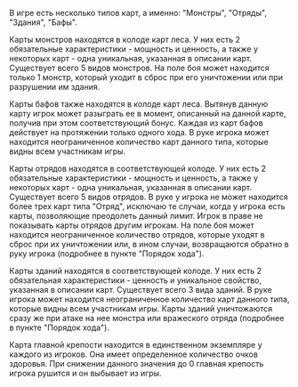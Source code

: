 В игре есть несколько типов карт, а именно: "Монстры", "Отряды", "Здания", "Бафы".

Карты монстров находятся в колоде карт леса. У них есть 2 обязательные характеристики - мощность и ценность, а также у некоторых карт - одна уникальная, указанная в описании карт. Существует всего 5 видов монстров. На поле боя может находится только 1 монстр, который уходит в сброс при его уничтожении или  при разрушении им здания.

Карты бафов также находятся в колоде карт леса. Вытянув данную карту игрок может разыграть ее в момент, описанный на данной карте, получив при этом соответствующий бонус. Каждая из карт бафов действует на протяжении только одного хода. В руке игрока может находится неограниченное количество карт данного типа, которые видны всем участникам игры.

Карты отрядов находятся в соответствующей колоде. У них есть 2 обязательные характеристики - мощность и ценность, а также у некоторых карт - одна уникальная, указанная в описании карт. Существует всего 5 видов отрядов. В руке у игрока не может находится более трех карт типа "Отряд", исключаю те случаи, когда у игрока есть карты, позволяющие преодолеть данный лимит. Игрок в праве не показывать карты отрядов другим игрокам. На поле боя может находится неограниченное количество отрядов, которые уходят в сброс при их уничтожении или, в ином случаи, возвращаются обратно в руку игрока (подробнее в пункте "Порядок хода"). 

Карты зданий находятся в соответствующей колоде. У них есть 2 обязательная характеристики - ценность и уникальное свойство, указанная в описании карт. Существует всего 3 вида зданий.  В руке игрока может находится неограниченное количество карт данного типа, которые видны всем участникам игры. Карты зданий уничтожаются сразу же при атаке на нее монстра или вражеского отряда  (подробнее в пункте "Порядок хода"). 

Карта главной крепости находится в единственном экземпляре у каждого из игроков. Она имеет определенное количество очков здоровья. При снижении данного значения до 0 главная крепость игрока рушится и он выбывает из игры.